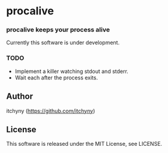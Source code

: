# procalive
### procalive keeps your process alive
Currently this software is under development.

### TODO
- Implement a killer watching stdout and stderr.
- Wait each after the process exits.

## Author
itchyny (https://github.com/itchyny)

## License
This software is released under the MIT License, see LICENSE.
